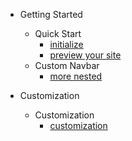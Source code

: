 <!-- AUTOMATIC SIDEBAR GENERATED -->
- Getting Started

  - <span>Quick Start</span>
      - [initialize](/chapters/$a_Getting-Started/$a_Quick-Start/initialize.md)
      - [preview your site](/chapters/$a_Getting-Started/$a_Quick-Start/preview-your-site.md)
  - <span>Custom Navbar</span>
      - [more nested](/chapters/$a_Getting-Started/$c_Custom-Navbar/more-nested.md)
- Customization

  - <span>Customization</span>
      - [customization](/chapters/$b_Customization/$a_Customization/customization.md)

